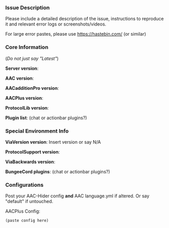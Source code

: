 ### Issue Description
Please include a detailed description of the issue, instructions to reproduce it and relevant error logs or screenshots/videos.

For large error pastes, please use https://hastebin.com/ (or similar)

### Core Information
(_Do not just say "Latest"_)

**Server version**: 

**AAC version**: 

**AACadditionPro version**: 

**AACPlus version**: 

**ProtocolLib version**: 

**Plugin list**: (chat or actionbar plugins?)

### Special Environment Info
**ViaVersion version**: Insert version or say N/A

**ProtocolSupport version**: 

**ViaBackwards version**: 

**BungeeCord plugins**: (chat or actionbar plugins?)

### Configurations
Post your AAC-Hider config **and** AAC language.yml if altered. Or say "default" if untouched.

AACPlus Config: 
```
(paste config here)
```
